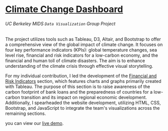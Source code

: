 # [Climate Change Dashboard](https://groups.ischool.berkeley.edu/ClimateVis/index.html)
###### <i>UC Berkeley MIDS `Data Visualization` Group Project</i>

The project utilizes tools such as Tableau, D3, Altair, and Bootstrap to offer a comprehensive view of the global impact of climate change. It focuses on four key performance indicators (KPIs): global temperature changes, sea level rise, financial and risk indicators for a low-carbon economy, and the financial and human toll of climate disasters. The aim is to enhance understanding of the climate crisis through effective visual storytelling.

For my individual contribution, I led the development of the [Financial and Risk Indicators](https://groups.ischool.berkeley.edu/ClimateVis/cfbl.html) section, which features charts and graphs primarily created with Tableau. The purpose of this section is to raise awareness of the carbon footprint of bank loans and the preparedness of countries for a low-carbon transition and its impact on regional economic development. Additionally, I spearheaded the website development, utilizing HTML, CSS, Bootstrap, and JavaScript to integrate the team's visualizations across the remaining sections.

you can view our [live demo](https://drive.google.com/file/d/1b4dWghYWxcTrHJvncjXVlBWemisMCdLA/view).











